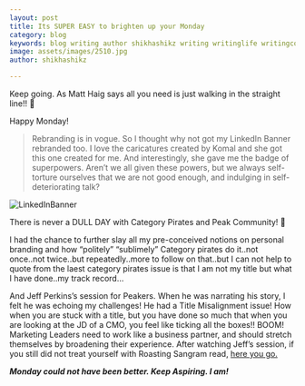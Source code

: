 ```yaml
---
layout: post
title: Its SUPER EASY to brighten up your Monday
category: blog
keywords: blog writing author shikhashikz writing writinglife writingcommunity dailyblogpost dailyblogpostchallenge marketing abm
image: assets/images/2510.jpg
author: shikhashikz

---
```

Keep going. As Matt Haig says all you need is just walking in the straight line!! 🌴

Happy Monday!

>Rebranding is in vogue. So I thought why not got my LinkedIn Banner rebranded too. I love the caricatures created by Komal and she got this one created for me. And interestingly, she gave me the badge of superpowers. Aren’t we all given these powers, but we always self-torture ourselves that we are not good enough, and indulging in self-deteriorating talk?
>

![LinkedInBanner](https://user-images.githubusercontent.com/21696121/138684152-a5dc806d-4c1e-4326-a5aa-9c567f2b7628.jpg)

There is never a DULL DAY with Category Pirates and Peak Community! 🌊

I had the chance to further slay all my pre-conceived notions on personal branding and how “politely” “sublimely” Category pirates do it..not once..not twice..but repeatedly..more to follow on that..but I can not help to quote from the laest category pirates issue is that I am not my title but what I have done..my track record…

And Jeff Perkins’s session for Peakers. When he was narrating his story, I felt he was echoing my challenges! He had a Title Misalignment issue! How when you are stuck with a title, but you have done so much that when you are looking at the JD of a CMO, you feel like ticking all the boxes!! BOOM! Marketing Leaders need to work like a business partner, and should stretch themselves by broadening their experience. After watching Jeff’s session, if you still did not treat yourself with Roasting Sangram read, [here you go.](https://www.linkedin.com/pulse/roast-sangram-vajre-jeff-perkins/)

***Monday could not have been better. Keep Aspiring. I am!***


